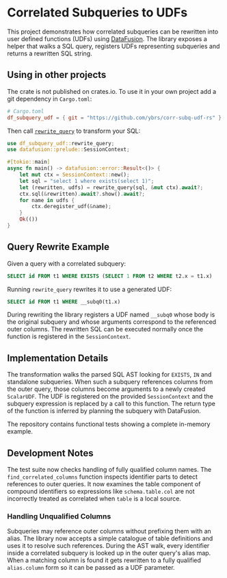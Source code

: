 # Correlated Subqueries to UDFs

This project demonstrates how correlated subqueries can be rewritten into user defined functions (UDFs) using [DataFusion](https://github.com/apache/arrow-datafusion).
The library exposes a helper that walks a SQL query, registers UDFs representing subqueries and returns a rewritten SQL string.

## Using in other projects

The crate is not published on crates.io. To use it in your own project add a git dependency in `Cargo.toml`:

```toml
# Cargo.toml
df_subquery_udf = { git = "https://github.com/ybrs/corr-subq-udf-rs" }
```

Then call [`rewrite_query`](src/lib.rs) to transform your SQL:

```rust
use df_subquery_udf::rewrite_query;
use datafusion::prelude::SessionContext;

#[tokio::main]
async fn main() -> datafusion::error::Result<()> {
    let mut ctx = SessionContext::new();
    let sql = "select 1 where exists(select 1)";
    let (rewritten, udfs) = rewrite_query(sql, &mut ctx).await?;
    ctx.sql(&rewritten).await?.show().await?;
    for name in udfs {
        ctx.deregister_udf(&name);
    }
    Ok(())
}
```

## Query Rewrite Example

Given a query with a correlated subquery:

```sql
SELECT id FROM t1 WHERE EXISTS (SELECT 1 FROM t2 WHERE t2.x = t1.x)
```

Running `rewrite_query` rewrites it to use a generated UDF:

```sql
SELECT id FROM t1 WHERE __subq0(t1.x)
```

During rewriting the library registers a UDF named `__subq0` whose body is the
original subquery and whose arguments correspond to the referenced outer
columns. The rewritten SQL can be executed normally once the function is
registered in the `SessionContext`.

## Implementation Details

The transformation walks the parsed SQL AST looking for `EXISTS`, `IN` and
standalone subqueries. When such a subquery references columns from the outer
query, those columns become arguments to a newly created `ScalarUDF`. The UDF is
registered on the provided `SessionContext` and the subquery expression is
replaced by a call to this function. The return type of the function is inferred
by planning the subquery with DataFusion.

The repository contains functional tests showing a complete in-memory example.

## Development Notes

The test suite now checks handling of fully qualified column names. The
`find_correlated_columns` function inspects identifier parts to detect
references to outer queries. It now examines the table component of compound
identifiers so expressions like `schema.table.col` are not incorrectly treated
as correlated when `table` is a local source.

### Handling Unqualified Columns

Subqueries may reference outer columns without prefixing them with an alias.
The library now accepts a simple catalogue of table definitions and uses it to
resolve such references. During the AST walk, every identifier inside a
correlated subquery is looked up in the outer query's alias map. When a matching
column is found it gets rewritten to a fully qualified `alias.column` form so it
can be passed as a UDF parameter.

